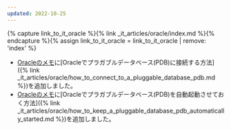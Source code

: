 ```yaml
---
updated: 2022-10-25
---
```

{% capture link_to_it_oracle %}{% link _it_articles/oracle/index.md %}{% endcapture %}{% assign link_to_it_oracle = link_to_it_oracle | remove: 'index' %}

- [Oracleのメモ]({{link_to_it_oracle}})に[Oracleでプラガブルデータベース(PDB)に接続する方法]({% link _it_articles/oracle/how_to_connect_to_a_pluggable_database_pdb.md %})を追加しました。
- [Oracleのメモ]({{link_to_it_oracle}})に[Oracleでプラガブルデータベース(PDB)を自動起動させておく方法]({% link _it_articles/oracle/how_to_keep_a_pluggable_database_pdb_automatically_started.md %})を追加しました。